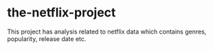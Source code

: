 # the-netflix-project
This project has analysis related to netflix data which contains genres, popularity, release date etc.
